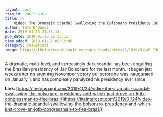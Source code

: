 ```yaml
---
layout: post
item_id: 2466256362
title: >-
    Video: The Dramatic Scandal Swallowing the Bolsonaro Presidency Just Drove an LGBT Congressman to Flee Brazil
author: Tatu D'Oquei
date: 2019-01-25 21:35:11
pub_date: 2019-01-25 21:35:11
time_added: 2019-01-25 00:19:00
category: refletimos
image: https://theintercept.imgix.net/wp-uploads/sites/1/2019/01/AP_19022545894712-1548374924.jpg?auto=compress%2Cformat&q=90&fit=crop&w=1200&h=800
---
```


A dramatic, multi-level, and increasingly dark scandal has been engulfing the Brazilian presidency of Jair Bolsonaro for the last month. It began just weeks after his stunning November victory but before he was inaugurated on January 1, and has completely paralyzed his presidency ever since.

**Link:** [https://theintercept.com/2019/01/24/video-the-dramatic-scandal-swallowing-the-bolsonaro-presidency-and-which-just-drove-an-lgtb-congressman-to-flee-brazil/](https://theintercept.com/2019/01/24/video-the-dramatic-scandal-swallowing-the-bolsonaro-presidency-and-which-just-drove-an-lgtb-congressman-to-flee-brazil/)

